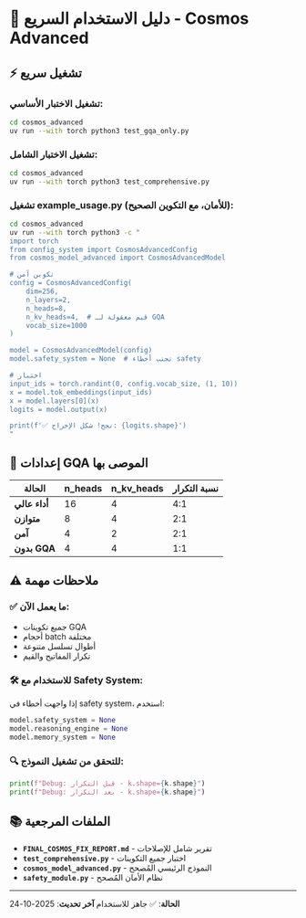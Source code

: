 # 🚀 دليل الاستخدام السريع - Cosmos Advanced

## ⚡ تشغيل سريع

### تشغيل الاختبار الأساسي:
```bash
cd cosmos_advanced
uv run --with torch python3 test_gqa_only.py
```

### تشغيل الاختبار الشامل:
```bash
cd cosmos_advanced  
uv run --with torch python3 test_comprehensive.py
```

### تشغيل example_usage.py (للأمان، مع التكوين الصحيح):
```bash
cd cosmos_advanced
uv run --with torch python3 -c "
import torch
from config_system import CosmosAdvancedConfig
from cosmos_model_advanced import CosmosAdvancedModel

# تكوين آمن
config = CosmosAdvancedConfig(
    dim=256,
    n_layers=2,
    n_heads=8,
    n_kv_heads=4,  # قيم معقولة لـ GQA
    vocab_size=1000
)

model = CosmosAdvancedModel(config)
model.safety_system = None  # تجنب أخطاء safety

# اختبار
input_ids = torch.randint(0, config.vocab_size, (1, 10))
x = model.tok_embeddings(input_ids)
x = model.layers[0](x)
logits = model.output(x)

print(f'✅ نجح! شكل الإخراج: {logits.shape}')
"
```

## 🔧 إعدادات GQA الموصى بها

| الحالة | n_heads | n_kv_heads | نسبة التكرار |
|---------|----------|------------|---------------|
| **أداء عالي** | 16 | 4 | 4:1 |
| **متوازن** | 8 | 4 | 2:1 |
| **آمن** | 4 | 2 | 2:1 |
| **بدون GQA** | 4 | 4 | 1:1 |

## ⚠️ ملاحظات مهمة

### ✅ ما يعمل الآن:
- جميع تكوينات GQA
- أحجام batch مختلفة  
- أطوال تسلسل متنوعة
- تكرار المفاتيح والقيم

### 🛠️ للاستخدام مع Safety System:
إذا واجهت أخطاء في safety system، استخدم:
```python
model.safety_system = None
model.reasoning_engine = None
model.memory_system = None
```

### 🔍 للتحقق من تشغيل النموذج:
```python
print(f"Debug: قبل التكرار - k.shape={k.shape}")
print(f"Debug: بعد التكرار - k.shape={k.shape}")
```

## 📚 الملفات المرجعية

- **`FINAL_COSMOS_FIX_REPORT.md`** - تقرير شامل للإصلاحات
- **`test_comprehensive.py`** - اختبار جميع التكوينات
- **`cosmos_model_advanced.py`** - النموذج الرئيسي المُصحح
- **`safety_module.py`** - نظام الأمان المُصحح

---
**الحالة**: ✅ جاهز للاستخدام
**آخر تحديث**: 2025-10-24